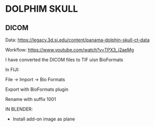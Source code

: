 # DOLPHIM SKULL

## DICOM

Data: https://legacy.3d.si.edu/content/panama-dolphin-skull-ct-data

Workflow: https://www.youtube.com/watch?v=TPX3_j2aeMg

I have converted the DICOM files to TIF uisn BioFormats

In FIJI:

File -> Import -> Bio Formats

Export with BioFormats plugin

Rename with suffix 1001

IN BLENDER:

- Install add-on image as plane
